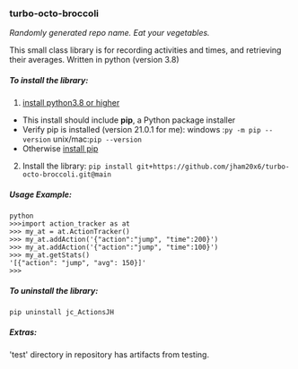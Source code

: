 ### turbo-octo-broccoli 
*Randomly generated repo name.  Eat your vegetables.*

This small class library is for recording activities and times, and retrieving their averages.
Written in python (version 3.8)
##### To install the library:
1. [install python3.8 or higher](https://www.python.org/downloads/)
- This install should include **pip**, a Python package installer
- Verify pip is installed (version 21.0.1 for me): 
	windows :`py -m pip --version`
	unix/mac:`pip --version`
- Otherwise [install pip](https://pip.pypa.io/en/stable/installing/)
2. Install the library:
`pip install git+https://github.com/jham20x6/turbo-octo-broccoli.git@main`

##### Usage Example:

```
python
>>>import action_tracker as at
>>> my_at = at.ActionTracker()
>>> my_at.addAction('{"action":"jump", "time":200}')
>>> my_at.addAction('{"action":"jump", "time":100}')
>>> my_at.getStats()
'[{"action": "jump", "avg": 150}]'
>>> 
```
##### To uninstall the library:
`pip uninstall jc_ActionsJH`

##### Extras:
'test' directory in repository has artifacts from testing.
